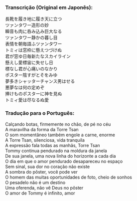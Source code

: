 ### **Transcrição (Original em Japonês):**
長靴を履き地に履き天に立つ  
ツァンタワー造形の妙  
瞬音も肉に呑み込み巨大なる  
ツァンタワー静かの暮し目  
表情を朝毎語ふツァンタワー  
トミィは窓枠に懸えつづけぬ  
君が窓ゆ日毎新たなスカイライン  
懸えし愛標宙に失せし日  
標なし君が心痛いのなかり  
ポスター陰すがとそをみゆ  
夢多きシャッターチャンス男はせる  
悪夢なは何の定めぞ  
捧けものポスターに神を見ぬ  
トミィ愛は尽なるぬ愛

### **Tradução para o Português:**
Calçando botas, firmemente no chão, de pé no céu  
A maravilha da forma da Torre Tsan  
O som momentâneo também engole a carne, enorme  
A Torre Tsan, silenciosa, vida tranquila  
A expressão fala todas as manhãs, Torre Tsan  
Tommy continua pendurado na moldura da janela  
De sua janela, uma nova linha do horizonte a cada dia  
O dia em que o amor pendurado desapareceu no espaço  
Sem sinal, sua dor no coração não existe  
A sombra do pôster, você pode ver  
O homem das muitas oportunidades de foto, cheio de sonhos  
O pesadelo não é um destino  
Uma oferenda, não vê Deus no pôster  
O amor de Tommy é infinito, amor  

